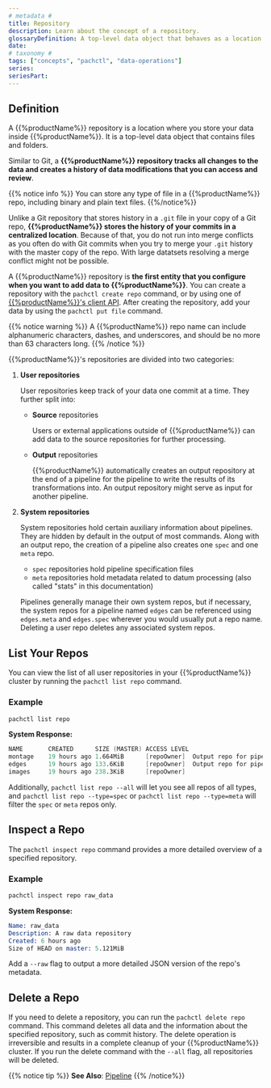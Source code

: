 ```yaml
---
# metadata # 
title: Repository
description: Learn about the concept of a repository. 
glossaryDefinition: A top-level data object that behaves as a location where data is stored.
date: 
# taxonomy #
tags: ["concepts", "pachctl", "data-operations"]
series:
seriesPart:
--- 
```


## Definition

A {{%productName%}} repository is a location where you store your data inside {{%productName%}}. It is a top-level data object that contains files and folders. 

Similar to Git, a **{{%productName%}} repository tracks all changes to the data and creates a history of data modifications that you can access and review**. 

{{% notice info %}}
You can store any type of file in a {{%productName%}} repo, including binary and plain text files.
{{%/notice%}}

Unlike a Git repository that stores history in a `.git` file in your copy
of a Git repo, **{{%productName%}} stores the history of your commits in a centralized
location**. Because of that, you do not run into
merge conflicts as you often do with Git commits when you try to merge
your `.git` history with the master copy of the repo. With large datatsets
resolving a merge conflict might not be possible.

A {{%productName%}} repository is **the first entity that you configure when you want
to add data to {{%productName%}}**. You can create a repository with the `pachctl create repo`
command, or by using one of [{{%productName%}}'s client API](../../../reference/clients/). 
After creating the repository, add your data by using the `pachctl put file` command.

{{% notice warning %}}
A {{%productName%}} repo name can include alphanumeric characters, dashes, and underscores, and should be no more than 63 characters long.
{{% /notice %}}


{{%productName%}}'s repositories are divided into two categories:

1. **User repositories**

    User repositories keep track of your data one commit at a time. 
    They further split into:

    - **Source** repositories

        Users or external applications outside of {{%productName%}} can add data to
        the source repositories for further processing.

    - **Output** repositories

        {{%productName%}} automatically creates an output repository at the end of a pipeline for
        the pipeline to write the results of its transformations into. An output repository
        might serve as input for another pipeline.

1. **System repositories**

    System repositories hold certain auxiliary information about pipelines. They are hidden by default
    in the output of most commands.
    Along with an output repo, the creation of a pipeline also creates one `spec` and one `meta` repo.

    - `spec` repositories hold pipeline specification files
    - `meta` repositories hold metadata related to datum processing (also called "stats" in this documentation)

    Pipelines generally manage their own system repos, but if necessary, the system repos
    for a pipeline named `edges` can be referenced using `edges.meta` and `edges.spec` wherever
    you would usually put a repo name.
    Deleting a user repo deletes any associated system repos.


## List Your Repos
You can view the list of all user repositories in your {{%productName%}} cluster
by running the `pachctl list repo` command.

### Example
```s
pachctl list repo
```

**System Response:**

```s
NAME       CREATED      SIZE (MASTER) ACCESS LEVEL
montage    19 hours ago 1.664MiB      [repoOwner]  Output repo for pipeline montage.
edges      19 hours ago 133.6KiB      [repoOwner]  Output repo for pipeline edges.
images     19 hours ago 238.3KiB      [repoOwner]
```

Additionally, `pachctl list repo --all` will let you see all repos of all types, and `pachctl list repo --type=spec` or `pachctl list repo --type=meta` will filter the `spec` or `meta` repos only.


## Inspect a Repo
The `pachctl inspect repo` command provides a more detailed overview
of a specified repository.

### Example
```s
pachctl inspect repo raw_data
```

**System Response:**

```s
Name: raw_data
Description: A raw data repository
Created: 6 hours ago
Size of HEAD on master: 5.121MiB
```
Add a `--raw` flag to output a more detailed JSON version of the repo's metadata.

## Delete a Repo
If you need to delete a repository, you can run the
`pachctl delete repo` command. This command deletes all
data and the information about the specified
repository, such as commit history. The delete
operation is irreversible and results in a
complete cleanup of your {{%productName%}} cluster.
If you run the delete command with the `--all` flag, all
repositories will be deleted.

{{% notice tip %}}
**See Also**: [Pipeline](../../pipeline-concepts/pipeline)
{{% /notice%}}
